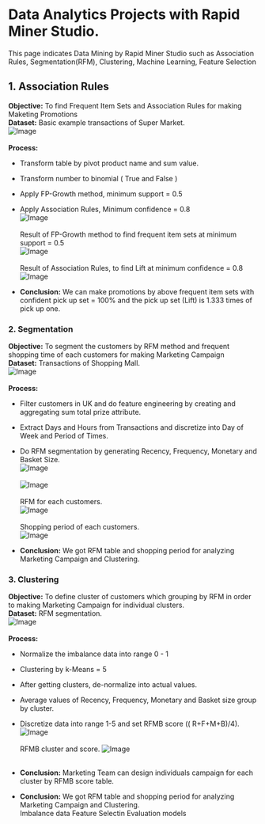 # Data Analytics Projects with Rapid Miner Studio.
This page indicates Data Mining by Rapid Miner Studio such as Association Rules, Segmentation(RFM), Clustering, Machine Learning, Feature Selection<br />
## 1. Association Rules
**Objective:** To find Frequent Item Sets and Association Rules for making Maketing Promotions<br />
**Dataset:** Basic example transactions of Super Market.<br />
![Image](https://github.com/Pakkawatk/portfolio/blob/gh-pages/img/rap_asso1.PNG?raw=true)<br /><br />
**Process:**
- Transform table by pivot product name and sum value.<br />
- Transform number to binomial ( True and False )<br />
- Apply FP-Growth method, minimum support = 0.5<br />
- Apply Association Rules, Minimum confidence = 0.8<br />
![Image](https://github.com/Pakkawatk/portfolio/blob/gh-pages/img/rap_asso2.PNG?raw=true)<br /><br />
Result of FP-Growth method to find frequent item sets at minimum support = 0.5<br />
![Image](https://github.com/Pakkawatk/portfolio/blob/gh-pages/img/rap_asso3.PNG?raw=true)<br /><br />
Result of Association Rules, to find Lift at minimum confidence = 0.8<br /> 
![Image](https://github.com/Pakkawatk/portfolio/blob/gh-pages/img/rap_asso4.PNG?raw=true)<br />

- **Conclusion:** We can make promotions by above frequent item sets with confident pick up set = 100% and the pick up set (Lift) is 1.333 times of pick up one. <br />

### 2. Segmentation

**Objective:** To segment the customers by RFM method and frequent shopping time of each customers for making Marketing Campaign<br />
**Dataset:** Transactions of Shopping Mall.<br />
![Image](https://github.com/Pakkawatk/portfolio/blob/gh-pages/img/rap_rfm1.PNG?raw=true)<br /><br />
**Process:**
- Filter customers in UK and do feature engineering by creating and aggregating sum total prize attribute.<br />
- Extract Days and Hours from Transactions and discretize into Day of Week and Period of Times.<br />
- Do RFM segmentation by generating Recency, Frequency, Monetary and Basket Size.<br />
![Image](https://github.com/Pakkawatk/portfolio/blob/gh-pages/img/rap_rfm2.PNG?raw=true)<br /><br />
![Image](https://github.com/Pakkawatk/portfolio/blob/gh-pages/img/rap_rfm2_1.PNG?raw=true)<br /><br />
RFM for each customers.<br />
![Image](https://github.com/Pakkawatk/portfolio/blob/gh-pages/img/rap_rfm3.PNG?raw=true)<br /><br />
Shopping period of each customers.<br />
![Image](https://github.com/Pakkawatk/portfolio/blob/gh-pages/img/rap_rfm4.PNG?raw=true)<br />

- **Conclusion:** We got RFM table and shopping period for analyzing Marketing Campaign and Clustering.<br />

### 3. Clustering
**Objective:** To define cluster of customers which grouping by RFM in order to making Marketing Campaign for individual clusters.<br />
**Dataset:** RFM segmentation.<br />
![Image](https://github.com/Pakkawatk/portfolio/blob/gh-pages/img/rap_clus1.PNG?raw=true)<br /><br />
**Process:**
- Normalize the imbalance data into range 0 - 1<br />
- Clustering by k-Means = 5<br />
- After getting clusters, de-normalize into actual values.
- Average values of Recency, Frequency, Monetary and Basket size group by cluster.
- Discretize data into range 1-5 and set RFMB score (( R+F+M+B)/4).
![Image](https://github.com/Pakkawatk/portfolio/blob/gh-pages/img/rap_clus2.PNG?raw=true)<br /><br />
RFMB cluster and score.
![Image](https://github.com/Pakkawatk/portfolio/blob/gh-pages/img/rap_clus4.PNG?raw=true)<br /><br />
- **Conclusion:** Marketing Team can design individuals campaign for each cluster by RFMB score table.<br />


- **Conclusion:** We got RFM table and shopping period for analyzing Marketing Campaign and Clustering.<br />
Imbalance data
Feature Selectin
Evaluation models

